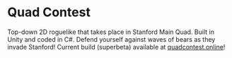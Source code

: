 <h1>Quad Contest</h1>
Top-down 2D roguelike that takes place in Stanford Main Quad. Built in Unity and coded in C#. 
Defend yourself against waves of bears as they invade Stanford!
Current build (superbeta) available at <a href="https://www.quadcontest.online/">quadcontest.online</a>!
